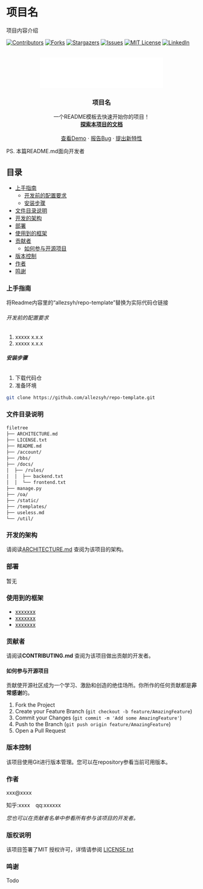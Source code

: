 <!-- links -->
[your-project-path]:allezsyh/repo-template
[contributors-shield]: https://img.shields.io/github/contributors/allezsyh/repo-template.svg?style=flat-square
[contributors-url]: https://github.com/allezsyh/repo-template/graphs/contributors

[forks-shield]: https://img.shields.io/github/forks/allezsyh/repo-template.svg?style=flat-square
[forks-url]: https://github.com/allezsyh/repo-template/network/members

[stars-shield]: https://img.shields.io/github/stars/allezsyh/repo-template.svg?style=flat-square
[stars-url]: https://github.com/allezsyh/repo-template/stargazers

[issues-shield]: https://img.shields.io/github/issues/allezsyh/repo-template.svg?style=flat-square
[issues-url]: https://img.shields.io/github/issues/allezsyh/repo-template.svg

[license-shield]: https://img.shields.io/github/license/allezsyh/repo-template.svg?style=flat-square
[license-url]: https://github.com/allezsyh/repo-template/blob/master/LICENSE.txt

[linkedin-shield]: https://img.shields.io/badge/-LinkedIn-black.svg?style=flat-square&logo=linkedin&colorB=555
[linkedin-url]: https://linkedin.com/in/

# 项目名

项目内容介绍

<!-- PROJECT SHIELDS -->

[![Contributors][contributors-shield]][contributors-url]
[![Forks][forks-shield]][forks-url]
[![Stargazers][stars-shield]][stars-url]
[![Issues][issues-shield]][issues-url]
[![MIT License][license-shield]][license-url]
[![LinkedIn][linkedin-shield]][linkedin-url]

<!-- PROJECT LOGO -->
<br />
<div align="center">
  <a href="https://github.com/allezsyh/repo-template/">
    <img src="configs/logos/github/GitHub_Lockup_Light.png" alt="Logo" width="326" height="80">
  </a>

  <h3 align="center">项目名</h3>
  <p align="center">
    一个README模板去快速开始你的项目！
    <br />
    <a href="https://github.com/allezsyh/repo-template"><strong>探索本项目的文档</strong></a>
    <br />
    <br />
    <a href="https://github.com/allezsyh/repo-template">查看Demo</a>
    ·
    <a href="https://github.com/allezsyh/repo-template/issues">报告Bug</a>
    ·
    <a href="https://github.com/allezsyh/repo-template/issues">提出新特性</a>
  </p>
</div>


PS. 本篇README.md面向开发者
 
## 目录
- [上手指南](#上手指南)
  - [开发前的配置要求](#开发前的配置要求)
  - [安装步骤](#安装步骤)
- [文件目录说明](#文件目录说明)
- [开发的架构](#开发的架构)
- [部署](#部署)
- [使用到的框架](#使用到的框架)
- [贡献者](#贡献者)
  - [如何参与开源项目](#如何参与开源项目)
- [版本控制](#版本控制)
- [作者](#作者)
- [鸣谢](#鸣谢)

### 上手指南

将Readme内容里的“allezsyh/repo-template”替换为实际代码仓链接


###### 开发前的配置要求

1. xxxxx x.x.x
2. xxxxx x.x.x

###### **安装步骤**

1. 下载代码仓
2. 准备环境

```sh
git clone https://github.com/allezsyh/repo-template.git
```

### 文件目录说明
```
filetree 
├── ARCHITECTURE.md
├── LICENSE.txt
├── README.md
├── /account/
├── /bbs/
├── /docs/
│  ├── /rules/
│  │  ├── backend.txt
│  │  └── frontend.txt
├── manage.py
├── /oa/
├── /static/
├── /templates/
├── useless.md
└── /util/
```





### 开发的架构 

请阅读[ARCHITECTURE.md](https://github.com/allezsyh/repo-template/blob/master/ARCHITECTURE.md) 查阅为该项目的架构。

### 部署

暂无

### 使用到的框架

- [xxxxxxx](https://getbootstrap.com)
- [xxxxxxx](https://jquery.com)
- [xxxxxxx](https://laravel.com)

### 贡献者

请阅读**CONTRIBUTING.md** 查阅为该项目做出贡献的开发者。

#### 如何参与开源项目

贡献使开源社区成为一个学习、激励和创造的绝佳场所。你所作的任何贡献都是**非常感谢**的。


1. Fork the Project
2. Create your Feature Branch (`git checkout -b feature/AmazingFeature`)
3. Commit your Changes (`git commit -m 'Add some AmazingFeature'`)
4. Push to the Branch (`git push origin feature/AmazingFeature`)
5. Open a Pull Request



### 版本控制

该项目使用Git进行版本管理。您可以在repository参看当前可用版本。

### 作者

xxx@xxxx

知乎:xxxx  &ensp; qq:xxxxxx    

 *您也可以在贡献者名单中参看所有参与该项目的开发者。*

### 版权说明

该项目签署了MIT 授权许可，详情请参阅 [LICENSE.txt](https://github.com/allezsyh/repo-template/blob/master/LICENSE.txt)

### 鸣谢
Todo



